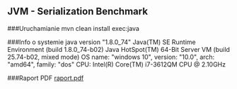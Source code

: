 ## JVM - Serialization Benchmark

###Uruchamianie
mvn clean install exec:java

###Info o systemie
java version "1.8.0_74"
Java(TM) SE Runtime Environment (build 1.8.0_74-b02)
Java HotSpot(TM) 64-Bit Server VM (build 25.74-b02, mixed mode)
OS name: "windows 10", version: "10.0", arch: "amd64", family: "dos"
CPU: Intel(R) Core(TM) i7-3612QM CPU @ 2.10GHz

###Raport PDF
[raport.pdf](raport.pdf)